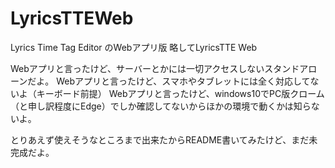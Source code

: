 # LyricsTTEWeb

Lyrics Time Tag Editor のWebアプリ版
略してLyricsTTE Web


Webアプリと言ったけど、サーバーとかには一切アクセスしないスタンドアローンだよ。
Webアプリと言ったけど、スマホやタブレットには全く対応してないよ（キーボード前提）
Webアプリと言ったけど、windows10でPC版クローム（と申し訳程度にEdge）でしか確認してないからほかの環境で動くかは知らないよ。


とりあえず使えそうなところまで出来たからREADME書いてみたけど、まだ未完成だよ。

